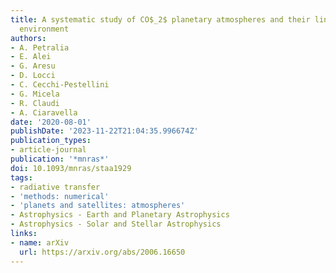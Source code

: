 ```yaml
---
title: A systematic study of CO$_2$ planetary atmospheres and their link to the stellar
  environment
authors:
- A. Petralia
- E. Alei
- G. Aresu
- D. Locci
- C. Cecchi-Pestellini
- G. Micela
- R. Claudi
- A. Ciaravella
date: '2020-08-01'
publishDate: '2023-11-22T21:04:35.996674Z'
publication_types:
- article-journal
publication: '*mnras*'
doi: 10.1093/mnras/staa1929
tags:
- radiative transfer
- 'methods: numerical'
- 'planets and satellites: atmospheres'
- Astrophysics - Earth and Planetary Astrophysics
- Astrophysics - Solar and Stellar Astrophysics
links:
- name: arXiv
  url: https://arxiv.org/abs/2006.16650
---
```

